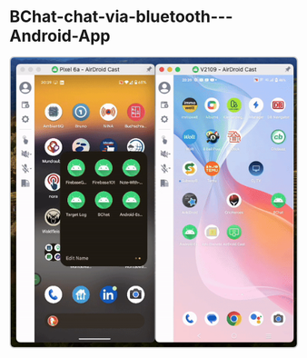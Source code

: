 # BChat-chat-via-bluetooth---Android-App


<div style="display: flex; align: center;">
    <img  src="app/src/main/res/raw/ss_demo.gif" alt="Image 1" style="width: 100%; border: 2px solid #ccc; border-radius: 8px; align: center;">
</div>
